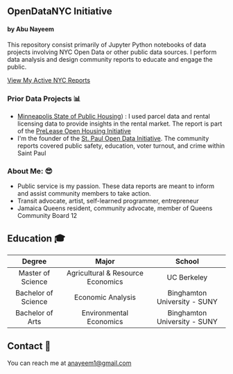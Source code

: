 ## OpenDataNYC Initiative
#### by Abu Nayeem

This repository consist primarily of Jupyter Python notebooks of data projects involving NYC Open Data or other public data sources. I perform data analysis and design community reports to educate and engage the public.

[View My Active NYC Reports](https://github.com/sustainabu/OpenDataNYC/blob/main/ActiveReports.md)

### Prior Data Projects 📊
- [Minneapolis State of Public Housing](https://medium.com/@getprelease/minneapolis-state-of-rental-housing-sorh-rent-control-open-housing-data-report-73d38a557ab7)) : I used parcel data and rental licensing data to provide insights in the rental market. The report is part of the [PreLease Open Housing Initiative](https://github.com/PreLease/community-data-reports/tree/859c1769ed0877f465a0b38a6ce6f9a98e9c4999)
- I'm the founder of the [St. Paul Open Data Initiative](https://github.com/sustainabu/OpenData_Saint_Paul/blob/master/ActiveReports.md). The community reports covered public safety, education, voter turnout, and crime within Saint Paul

### About Me: 😎
- Public service is my passion. These data reports are meant to inform and assist community members to take action.
- Transit advocate, artist, self-learned programmer, entrepreneur
- Jamaica Queens resident, community advocate, member of Queens Community Board 12

## Education 🎓

| Degree                | Major          | School                          |
| :---------------------: | :--------------: | :------------------------------: |
| Master of Science     | Agricultural & Resource Economics    | UC Berkeley    |
| Bachelor of Science   | Economic Analysis | Binghamton University - SUNY        |
| Bachelor of Arts      | Environmental Economics	   | Binghamton University - SUNY         |

## Contact 📧
You can reach me at [anayeem1@gmail.com](anayeem1@gmail.com)

